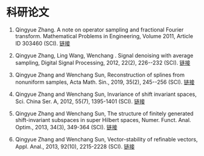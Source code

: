# 科研论文
1. Qingyue Zhang. A note on operator sampling and fractional Fourier transform. Mathematical Problems in Engineering, Volume 2011, Article ID 303460 (SCI). <a href="https://www.hindawi.com/journals/mpe/2011/303460/">链接</a>

2. Qingyue Zhang, Ling Wang, Wenchang . Signal denoising with average sampling, Digital Signal Processing, 2012, 22(2), 226--232 (SCI). <a href="https://www.sciencedirect.com/science/article/abs/pii/S1051200411001916">链接</a>

3. Qingyue Zhang and Wenchang Sun, Reconstruction of splines from nonuniform samples, Acta Math. Sin., 2019, 35(2), 245--256 (SCI). <a href="https://link.springer.com/article/10.1007/s10114-018-7531-x">链接</a>

4. Qingyue Zhang and Wenchang Sun, Invariance of shift invariant spaces, Sci. China Ser. A, 2012, 55(7), 1395-1401 (SCI). <a href="https://link.springer.com/article/10.1007/s11425-012-4399-6">链接</a>

5. Qingyue Zhang and Wenchang Sun, The structure of finitely generated shift-invariant subspaces in super Hilbert spaces, Numer. Funct. Anal. Optim., 2013, 34(3), 349-364 (SCI). <a href="https://www.tandfonline.com/doi/abs/10.1080/01630563.2012.718022">链接</a>

6. Qingyue Zhang and Wenchang Sun, Vector-stability of refinable vectors, Appl. Anal., 2013, 92(10), 2215-2228 (SCI). <a href="https://www.tandfonline.com/doi/abs/10.1080/00036811.2012.727984">链接</a>
